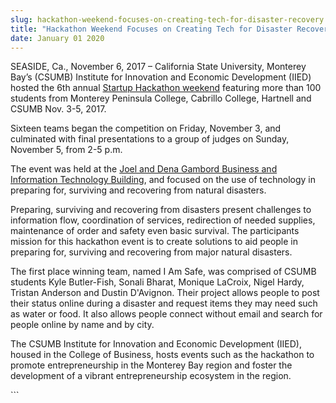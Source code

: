 ```yaml
---
slug: hackathon-weekend-focuses-on-creating-tech-for-disaster-recovery
title: "Hackathon Weekend Focuses on Creating Tech for Disaster Recovery"
date: January 01 2020
---
```


 
<p>
  SEASIDE, Ca., November 6, 2017 – California State University, Monterey Bay’s
  (CSUMB) Institute for Innovation and Economic Development (IIED) hosted the
  6th annual
  <a href="https://csumb.edu/iied/events/hackathon-begins"
    >Startup Hackathon weekend</a
  >
  featuring more than 100 students from Monterey Peninsula College, Cabrillo
  College, Hartnell and CSUMB Nov. 3-5, 2017.
</p>
<p>
  Sixteen teams began the competition on Friday, November 3, and culminated with
  final presentations to a group of judges on Sunday, November 5, from 2-5 p.m.
</p>
<p>
  The event was held at the
  <a
    href="https://csumb.edu/directory/buildings/business-information-technology"
    >Joel and Dena Gambord Business and Information Technology Building</a
  >, and focused on the use of technology in preparing for, surviving and
  recovering from natural disasters.
</p>
<p>
  Preparing, surviving and recovering from disasters present challenges to
  information flow, coordination of services, redirection of needed supplies,
  maintenance of order and safety even basic survival. The participants mission
  for this hackathon event is to create solutions to aid people in preparing
  for, surviving and recovering from major natural disasters.
</p>
<p>
  The first place winning team, named I Am Safe, was comprised of CSUMB students
  Kyle Butler-Fish, Sonali Bharat, Monique LaCroix, Nigel Hardy, Tristan
  Anderson and Dustin D'Avignon. Their project allows people to post their
  status online during a disaster and request items they may need such as water
  or food. It also allows people connect without email and search for people
  online by name and by city.
</p>
<p>
  The CSUMB Institute for Innovation and Economic Development (IIED), housed in
  the College of Business, hosts events such as the hackathon to promote
  entrepreneurship in the Monterey Bay region and foster the development of a
  vibrant entrepreneurship ecosystem in the region.
</p>
```
